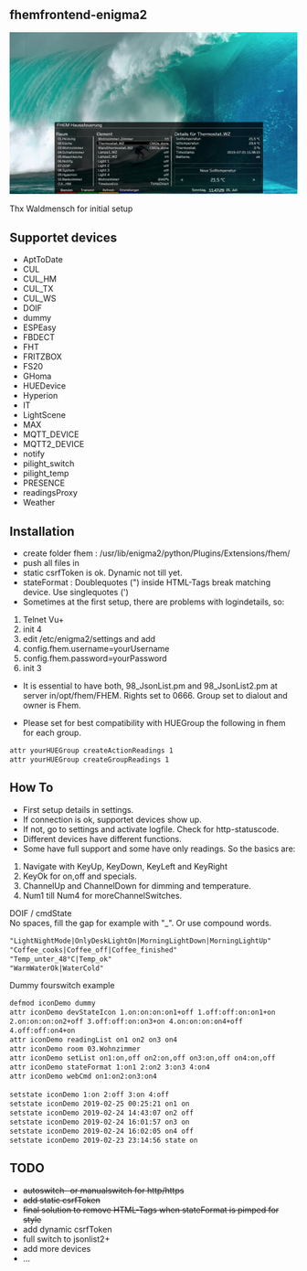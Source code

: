 ## fhemfrontend-enigma2

![](images/guiShot.jpg)

Thx Waldmensch for initial setup

## Supportet devices

- AptToDate
- CUL
- CUL_HM
- CUL_TX
- CUL_WS
- DOIF
- dummy
- ESPEasy
- FBDECT
- FHT
- FRITZBOX
- FS20
- GHoma
- HUEDevice
- Hyperion
- IT
- LightScene
- MAX
- MQTT_DEVICE
- MQTT2_DEVICE
- notify
- pilight_switch
- pilight_temp
- PRESENCE
- readingsProxy
- Weather


## Installation

- create folder fhem : /usr/lib/enigma2/python/Plugins/Extensions/fhem/
- push all files in
- static csrfToken is ok. Dynamic not till yet.
- stateFormat : Doublequotes (") inside HTML-Tags break matching device. Use singlequotes (')
- Sometimes at the first setup, there are problems with logindetails, so:

1. Telnet Vu+
2. init 4
3. edit /etc/enigma2/settings and add 
4. config.fhem.username=yourUsername
5. config.fhem.password=yourPassword
6. init 3

- It is essential to have both, 98_JsonList.pm and 98_JsonList2.pm at server
  in/opt/fhem/FHEM. Rights set to 0666.
  Group set to dialout and owner is Fhem.

- Please set for best compatibility with HUEGroup the following in fhem for each group.
```
attr yourHUEGroup createActionReadings 1
attr yourHUEGroup createGroupReadings 1
```


## How To

- First setup details in settings.
- If connection is ok, supportet devices show up.
- If not, go to settings and activate logfile. Check for http-statuscode.
- Different devices have different functions.
- Some have full support and some have only readings. So the basics are:

1. Navigate with KeyUp, KeyDown, KeyLeft and KeyRight
2. KeyOk for on,off and specials.
3. ChannelUp and ChannelDown for dimming and temperature.
4. Num1 till Num4 for moreChannelSwitches.

DOIF / cmdState<br/>
No spaces, fill the gap for example with "_".
Or use compound words.
```
"LightNightMode|OnlyDeskLightOn|MorningLightDown|MorningLightUp"
"Coffee_cooks|Coffee_off|Coffee_finished"
"Temp_unter_48°C|Temp_ok"
"WarmWaterOk|WaterCold"
```

Dummy fourswitch example
```
defmod iconDemo dummy
attr iconDemo devStateIcon 1.on:on:on:on1+off 1.off:off:on:on1+on 2.on:on:on:on2+off 3.off:off:on:on3+on 4.on:on:on:on4+off 4.off:off:on4+on
attr iconDemo readingList on1 on2 on3 on4
attr iconDemo room 03.Wohnzimmer
attr iconDemo setList on1:on,off on2:on,off on3:on,off on4:on,off
attr iconDemo stateFormat 1:on1 2:on2 3:on3 4:on4
attr iconDemo webCmd on1:on2:on3:on4

setstate iconDemo 1:on 2:off 3:on 4:off
setstate iconDemo 2019-02-25 00:25:21 on1 on
setstate iconDemo 2019-02-24 14:43:07 on2 off
setstate iconDemo 2019-02-24 16:01:57 on3 on
setstate iconDemo 2019-02-24 16:02:05 on4 off
setstate iconDemo 2019-02-23 23:14:56 state on
```


## TODO

- <del>autoswitch- or manualswitch for http/https</del>
- <del>add static csrfToken</del>
- <del>final solution to remove HTML-Tags when stateFormat is pimped for style</del>
- add dynamic csrfToken
- full switch to jsonlist2+
- add more devices
- ...
